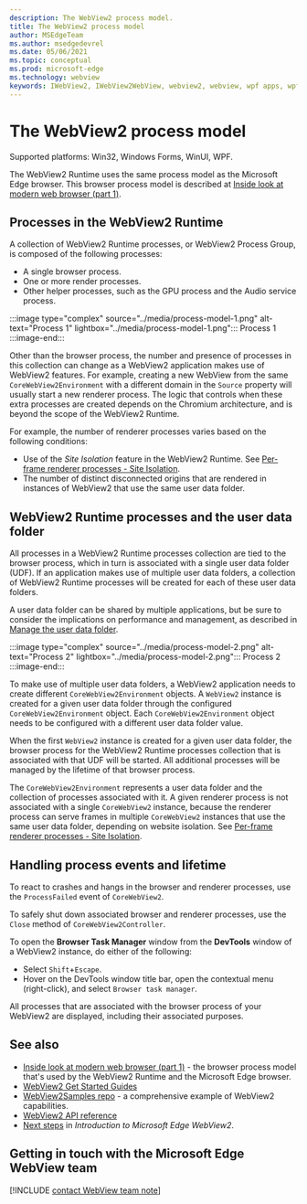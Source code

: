 ```yaml
---
description: The WebView2 process model.
title: The WebView2 process model
author: MSEdgeTeam
ms.author: msedgedevrel
ms.date: 05/06/2021
ms.topic: conceptual
ms.prod: microsoft-edge
ms.technology: webview
keywords: IWebView2, IWebView2WebView, webview2, webview, wpf apps, wpf, edge, ICoreWebView2, ICoreWebView2Host, browser control, edge html
---
```

# The WebView2 process model

Supported platforms: Win32, Windows Forms, WinUI, WPF.

The WebView2 Runtime uses the same process model as the Microsoft Edge browser.  This browser process model is described at [Inside look at modern web browser (part 1)][GoogleDeveloperWebUpdates201809InsideBrowserPart1BrowserArchitecture].


<!-- ====================================================================== -->
## Processes in the WebView2 Runtime

A collection of WebView2 Runtime processes, or WebView2 Process Group, is composed of the following processes:
*  A single browser process.
*  One or more render processes.
*  Other helper processes, such as the GPU process and the Audio service process.

:::image type="complex" source="../media/process-model-1.png" alt-text="Process 1" lightbox="../media/process-model-1.png":::
   Process 1
:::image-end:::

Other than the browser process, the number and presence of processes in this collection can change as a WebView2 application makes use of WebView2 features.  For example, creating a new WebView from the same `CoreWebView2Environment` with a different domain in the `Source` property will usually start a new renderer process.  The logic that controls when these extra processes are created depends on the Chromium architecture, and is beyond the scope of the WebView2 Runtime.

For example, the number of renderer processes varies based on the following conditions:
*   Use of the _Site Isolation_ feature in the WebView2 Runtime.  See [Per-frame renderer processes - Site Isolation](https://developers.google.com/web/updates/2018/09/inside-browser-part1#site-isolation).
*   The number of distinct disconnected origins that are rendered in instances of WebView2 that use the same user data folder.


<!-- ====================================================================== -->
## WebView2 Runtime processes and the user data folder

All processes in a WebView2 Runtime processes collection are tied to the browser process, which in turn is associated with a single user data folder (UDF).  If an application makes use of multiple user data folders, a collection of WebView2 Runtime processes will be created for each of these user data folders.

A user data folder can be shared by multiple applications, but be sure to consider the implications on performance and management, as described in [Manage the user data folder][WebView2ManageUDF].

:::image type="complex" source="../media/process-model-2.png" alt-text="Process 2" lightbox="../media/process-model-2.png":::
   Process 2
:::image-end:::

To make use of multiple user data folders, a WebView2 application needs to create different `CoreWebView2Environment` objects.  A `WebView2` instance is created for a given user data folder through the configured `CoreWebView2Environment` object.  Each `CoreWebView2Environment` object needs to be configured with a different user data folder value.

When the first `WebView2` instance is created for a given user data folder, the browser process for the WebView2 Runtime processes collection that is associated with that UDF will be started.  All additional processes will be managed by the lifetime of that browser process.

<!-- TODO: update with profile info -->
The `CoreWebView2Environment` represents a user data folder and the collection of processes associated with it.  A given renderer process is not associated with a single `CoreWebView2` instance, because the renderer process can serve frames in multiple `CoreWebView2` instances that use the same user data folder, depending on website isolation.  See [Per-frame renderer processes - Site Isolation](https://developers.google.com/web/updates/2018/09/inside-browser-part1#site-isolation).


<!-- ====================================================================== -->
## Handling process events and lifetime

To react to crashes and hangs in the browser and renderer processes, use the `ProcessFailed` event of `CoreWebView2`.

To safely shut down associated browser and renderer processes, use the `Close` method of `CoreWebView2Controller`.

To open the **Browser Task Manager** window from the **DevTools** window of a WebView2 instance, do either of the following:
*   Select `Shift`+`Escape`.
*   Hover on the DevTools window title bar, open the contextual menu (right-click), and select `Browser task manager`.

All processes that are associated with the browser process of your WebView2 are displayed, including their associated purposes.


<!-- ====================================================================== -->
## See also

*  [Inside look at modern web browser (part 1)][GoogleDeveloperWebUpdates201809InsideBrowserPart1BrowserArchitecture] - the browser process model that's used by the WebView2 Runtime and the Microsoft Edge browser.
*  [WebView2 Get Started Guides][Webview2IndexGetStarted]
*  [WebView2Samples repo][GithubMicrosoftedgeWebview2samples] - a comprehensive example of WebView2 capabilities.
*  [WebView2 API reference][DotnetApiMicrosoftWebWebview2WpfWebview2]
*  [Next steps][Webview2IndexNextSteps] in _Introduction to Microsoft Edge WebView2_.


<!-- ====================================================================== -->
## Getting in touch with the Microsoft Edge WebView team

[!INCLUDE [contact WebView team note](../includes/contact-webview-team-note.md)]


<!-- ====================================================================== -->
<!-- links -->
[Webview2IndexGetStarted]: ../index.md#get-started "Get started - Introduction to Microsoft Edge WebView2 | Microsoft Docs"
[Webview2IndexNextSteps]: ../index.md#next-steps "Next steps - Introduction to Microsoft Edge WebView2 | Microsoft Docs"
[WebView2ManageUDF]: ./user-data-folder.md "Manage the user data folder | Microsoft Docs"
<!-- external links -->
[DotnetApiMicrosoftWebWebview2WpfWebview2]: /dotnet/api/microsoft.web.webview2.wpf.webview2 "WebView2 Class | Microsoft Docs"

[GithubMicrosoftedgeWebview2samples]: https://github.com/MicrosoftEdge/WebView2Samples "WebView2 Samples - MicrosoftEdge/WebView2Samples | GitHub"

[GoogleDeveloperWebUpdates201809InsideBrowserPart1BrowserArchitecture]: https://developers.google.com/web/updates/2018/09/inside-browser-part1#browser-architecture "Inside look at modern web browser (part 1)"
